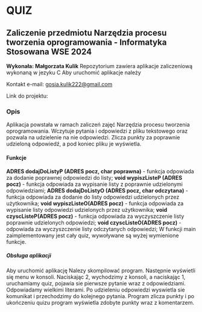 # QUIZ
## Zaliczenie przedmiotu Narzędzia procesu tworzenia oprogramowania - Informatyka Stosowana WSE 2024

**Wykonała: Małgorzata Kulik**
Repozytorium zawiera aplikacje zaliczeniową wykonaną w jezyku C
Aby uruchomić aplikacje należy


Kontakt e-mail: gosia.kulik222@gmail.com

Link do projektu:


### **Opis**
Aplikacja powstała w ramach zaliczeń zajęć Narzędzia procesu tworzenia oprogramowania. Wczytuje pytania i odpowiedzi z pliku tekstowego oraz pozwala na udzielenie na nie odpowiedzi. Zlicza punkty za poprawnie udzieloną odpowiedź, a pod koniec pliku je wyświetla.

#### **Funkcje**
**ADRES dodajDoListyP (ADRES pocz, char poprawna)** - funkcja odpowiada za dodanie poprawnej odpowiedzi do listy;
**void wypiszListeP (ADRES pocz)** - funkcja odpowiada za wypisanie listy z poprawnie udzielonymi odpowiedziami;
**ADRES dodajDoListyO (ADRES pocz, char odczytana)** - funkcja odpowiada za dodanie do listy odpowiedzi udzielonych przez użytkownika;
**void wypiszListeO(ADRES pocz)** - funkcja odpowiada za wypisanie listy odpowiedzi udzielonych przez użytkownika;
**void czyscListeP(ADRES pocz)** - funkcja odpowiada za wyczyszczenie listy poprawnie udzielonych odpowiedzi;
**void czyscListeO(ADRES pocz)** - odpowiada za wyczyszczenie listy odczytanych odpowiedzi;
W funkcji main zaimplementowany jest cały quiz, wywoływane są wyżej wymienione funkcje.
##### **Obsługa aplikacji**
Aby uruchomić aplikację Nalezy skompilować program. Następnie wyświetli się menu w konsoli. Naciskając 2, wychodzimy z konsoli, a naciskając 1, uruchamiamy quiz, pojawia sie pierwsze pytanie wraz z odpowiedziami. Odpowiadamy wielkimi literami. Po udzieleniu odpowiedzi wyswietla sie komunikat i przechodzimy do kolejnego pytania. Program zlicza punkty i po ukończeniu quizu program wyświetla zdobyte punkty wraz z komentarzem.
